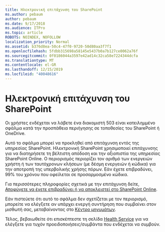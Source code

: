 ```yaml
---
title: Ηλεκτρονική επιτάχυνση του SharePoint
ms.author: pebaum
author: pebaum
ms.date: 9/17/2018
ms.audience: ITPro
ms.topic: article
ROBOTS: NOINDEX, NOFOLLOW
localization_priority: Normal
ms.assetid: b376d8ea-50c4-47f0-9720-50d80aa3f7f1
ms.openlocfilehash: 5fdbb315698a58145e5437b0a7b127ce0062a76f
ms.sourcegitcommit: 0f0186044a3597e42ad14c32ca58e7224344dcfa
ms.translationtype: MT
ms.contentlocale: el-GR
ms.lasthandoff: 12/15/2019
ms.locfileid: "40048616"
---
```

# <a name="sharepoint-online-throttling"></a>Ηλεκτρονική επιτάχυνση του SharePoint

Οι χρήστες ενδέχεται να λάβετε ένα διακομιστή 503 είναι κατειλημμένο σφάλμα κατά την προσπάθεια περιήγησης σε τοποθεσίες του SharePoint ή OneDrive. 

Αυτό το σφάλμα μπορεί να προκληθεί από επιτάχυνση εντός της υπηρεσίας SharePoint. Ηλεκτρονική SharePoint χρησιμοποιεί επιτάχυνσης για να διατηρήσετε τη βέλτιστη απόδοση και την αξιοπιστία της υπηρεσίας SharePoint Online. Ο περιορισμός περιορίζει τον αριθμό των ενεργειών χρήστη ή των ταυτόχρονων κλήσεων (με δέσμη ενεργειών ή κώδικα) για την αποτροπή της υπερβολικής χρήσης πόρων. Εάν έχετε επιβραδύνει, 99% του χρόνου που οφείλεται σε προσαρμοσμένο κώδικα.

Για περισσότερες πληροφορίες σχετικά με την επιτάχυνση δείτε, [Αποφύγετε να έχετε επιβραδύνει ή να αποκλειστεί στο SharePoint Online](https://docs.microsoft.com/sharepoint/dev/general-development/how-to-avoid-getting-throttled-or-blocked-in-sharepoint-online).

Εάν πιστεύετε ότι αυτό το σφάλμα δεν σχετίζεται με τον περιορισμό, μπορείτε να ελέγξετε αν υπάρχει ενεργή συντήρηση που συμβαίνει στον μισθωτή σας, μεταβαίνοντας στο [Κέντρο μηνυμάτων](https://portal.office.com/adminportal/home#/MessageCenter).

 Τέλος, βεβαιωθείτε ότι επισκέπτεστε τη σελίδα [Health Service](https://portal.office.com/adminportal/home#/servicehealth) για να ελέγξετε για τυχόν προειδοποιήσεις/συμβάντα που ενδέχεται να συμβούν.

